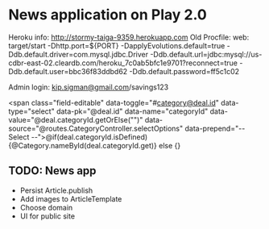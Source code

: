 News application on Play 2.0
=====================================
Heroku info: http://stormy-taiga-9359.herokuapp.com
Old Procfile:
web: target/start -Dhttp.port=${PORT} -DapplyEvolutions.default=true -Ddb.default.driver=com.mysql.jdbc.Driver -Ddb.default.url=jdbc:mysql://us-cdbr-east-02.cleardb.com/heroku_7c0ab5bfc1e9701?reconnect=true -Ddb.default.user=bbc36f83ddbd62 -Ddb.default.password=ff5c1c02


Admin login: kip.sigman@gmail.com/savings123


<span class="field-editable" data-toggle="#category@deal.id" data-type="select" data-pk="@deal.id" data-name="categoryId" data-value="@deal.categoryId.getOrElse("")" data-source="@routes.CategoryController.selectOptions" data-prepend="-- Select --">@if(deal.categoryId.isDefined){@Category.nameById(deal.categoryId.get)} else {<i class="icon-warning-sign"></i>}</span>
<a href="#" id="category@deal.id" class="edit-toggle"><i class="icon-pencil"></i></a>


TODO:
News app
---------------
- Persist Article.publish
- Add images to ArticleTemplate
- Choose domain
- UI for public site

